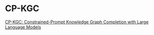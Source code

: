 # CP-KGC
[CP-KGC: Constrained-Prompt Knowledge Graph Completion with Large Language Models](https://arxiv.org/pdf/2310.08279.pdf)
